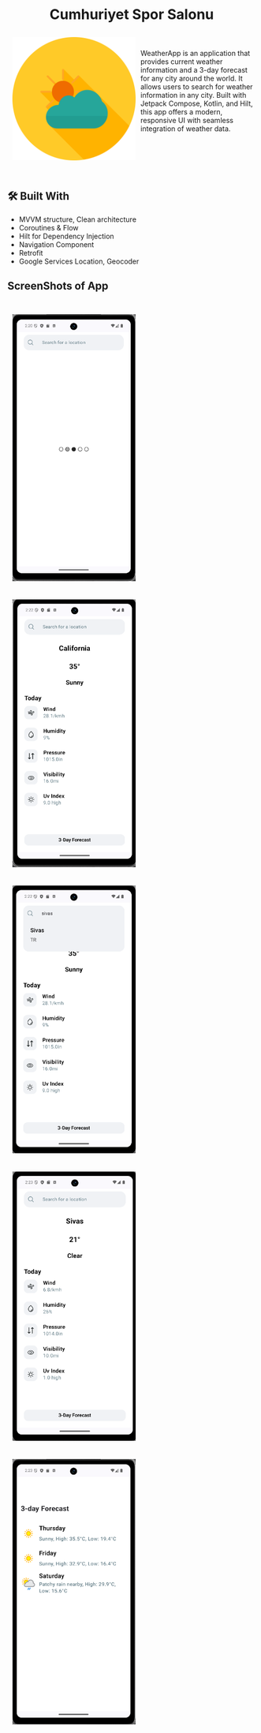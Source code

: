 <h1 align="center" id="title">Cumhuriyet Spor Salonu</h1>

<img src="https://github.com/batuhanerdem/WeatherApp/blob/main/screenshots/logo.png" align="left"
width="250" hspace="10" vspace="10">

</br></br>WeatherApp is an application that provides current weather information and a 3-day forecast for any city around the world. It allows users to search for weather information in any city. Built with Jetpack Compose, Kotlin, and Hilt, this app offers a modern, responsive UI with seamless integration of weather data.
</br>
</br>
</br></br></br></br>
## 🛠 Built With
- MVVM structure, Clean architecture
- Coroutines & Flow
- Hilt for Dependency Injection
- Navigation Component
- Retrofit
- Google Services Location, Geocoder


## ScreenShots of App
</br><img src="https://github.com/batuhanerdem/WeatherApp/blob/main/screenshots/ss1.png" align="center"
width="250" hspace="10" vspace="10"></br>
</br><img src="https://github.com/batuhanerdem/WeatherApp/blob/main/screenshots/ss2.png" align="center"
width="250" hspace="10" vspace="10"></br>
</br><img src="https://github.com/batuhanerdem/WeatherApp/blob/main/screenshots/ss3.png" align="center"
width="250" hspace="10" vspace="10"></br>
</br><img src="https://github.com/batuhanerdem/WeatherApp/blob/main/screenshots/ss4.png" align="center"
width="250" hspace="10" vspace="10"></br>
</br><img src="https://github.com/batuhanerdem/WeatherApp/blob/main/screenshots/ss5.png" align="center"
width="250" hspace="10" vspace="10"></br>
